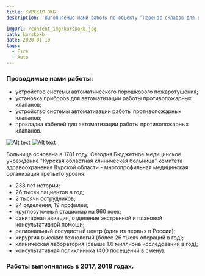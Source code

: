 ```yaml
---
title: КУРСКАЯ ОКБ
description: 'Выполняемые нами работы по объекту “Перенос складов для вещей больных в здание пищеблока ГМУ “Курская ОКБ”: устройство системы автоматического порошкового пожаротушения; установка приборов для автоматизации работы противопожарных клапанов; устройство системы автоматизации работы противопожарных клапанов; прокладка кабелей для автоматизации работы противопожарных клапанов.'

imgUrl: /content_img/kurskokb.jpg
path: kurskokb
date: 2020-01-10
tags:
  - Fire
  - Auto
---
```


### Проводимые нами работы:
- устройство системы автоматического порошкового пожаротушения;
- установка приборов для автоматизации работы противопожарных клапанов;
- устройство системы автоматизации работы противопожарных клапанов;
- прокладка кабелей для автоматизации работы противопожарных клапанов.


![Alt text](/content_img/kurskokb_1.jpg)
![Alt text](/content_img/kurskokb_2.jpg)

Больница основана в 1781 году. Сегодня Бюджетное медицинское учреждение "Курская областная клиническая больница" комитета здравоохранения Курской области - многопрофильная медицинская организация третьего уровня.
 
- 238 лет истории; 
- 26 тысяч пациентов в год; 
- 2 тысячи сотрудников;
- 24 отделения, 19 профилей; 
- круглосуточный стационар на 960 коек; 
- санитарная авиация, отделение экстренной и плановой консультативной помощи; 
- региональный сосудистый центр (один из первых в России);
- хирургия высоких технологий (более 26 тысяч операций в год); 
- клиническая лаборатория (свыше 1.6 миллиона исследований в год);
- консультативная поликлиника (400 посещений в смену).


### Работы выполнялись в 2017, 2018 годах.